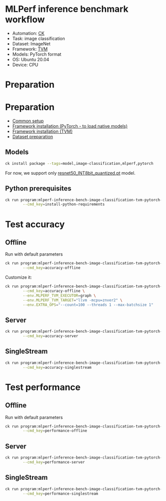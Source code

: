 # MLPerf inference benchmark workflow

* Automation: [CK](https://github.com/ctuning/ck)
* Task: image classification
* Dataset: ImageNet
* Framework: [TVM](https://github.com/apache/tvm)
* Models: PyTorch format
* OS: Ubuntu 20.04
* Device: CPU

# Preparation

# Preparation

* [Common setup](https://github.com/ctuning/ck/blob/master/docs/mlperf-automation/setup/common.md)
* [Framework installation (PyTorch - to load native models)](https://github.com/ctuning/ck/blob/master/docs/mlperf-automation/setup/framework-pytorch.md)
* [Framework installation (TVM)](https://github.com/ctuning/ck/blob/master/docs/mlperf-automation/setup/framework-tvm.md)
* [Dataset preparation](https://github.com/ctuning/ck/blob/master/docs/mlperf-automation/datasets/imagenet2012.md)

## Models

```bash
ck install package --tags=model,image-classification,mlperf,pytorch
```

For now, we support only [resnet50_INT8bit_quantized.pt](https://github.com/octoml/mlops/blob/main/package/ml-model-mlperf-resnet50-v1.5-pytorch/.cm/meta.json) model.


## Python prerequisites

```bash
ck run program:mlperf-inference-bench-image-classification-tvm-pytorch-cpu \
        --cmd_key=install-python-requirements
```

# Test accuracy

## Offline

Run with default parameters
```bash
ck run program:mlperf-inference-bench-image-classification-tvm-pytorch-cpu \
        --cmd_key=accuracy-offline
```

Customize it:
```bash
ck run program:mlperf-inference-bench-image-classification-tvm-pytorch-cpu \
        --cmd_key=accuracy-offline \
        --env.MLPERF_TVM_EXECUTOR=graph \
        --env.MLPERF_TVM_TARGET="llvm -mcpu=znver2" \
        --env.EXTRA_OPS="--count=100 --threads 1 --max-batchsize 1"

```

## Server

```bash
ck run program:mlperf-inference-bench-image-classification-tvm-pytorch-cpu \
        --cmd_key=accuracy-server
```

## SingleStream

```bash
ck run program:mlperf-inference-bench-image-classification-tvm-pytorch-cpu \
        --cmd_key=accuracy-singlestream
```


# Test performance 


## Offline

Run with default parameters
```bash
ck run program:mlperf-inference-bench-image-classification-tvm-pytorch-cpu \
        --cmd_key=performance-offline
```

## Server

```bash
ck run program:mlperf-inference-bench-image-classification-tvm-pytorch-cpu \
        --cmd_key=performance-server
```

## SingleStream

```bash
ck run program:mlperf-inference-bench-image-classification-tvm-pytorch-cpu \
        --cmd_key=performance-singlestream
```
